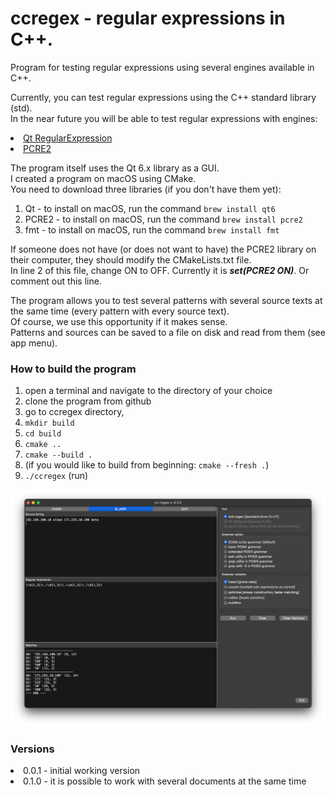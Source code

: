 # ccregex - regular expressions in C++.
Program for testing regular expressions using several engines available in C++. <br>

Currently, you can test regular expressions using the C++ standard library (std). <br>
In the near future you will be able to test regular expressions with engines:
<lu>
    <li>[Qt RegularExpression](https://doc.qt.io/qt-6/qregularexpression.html)</li>
    <li>[PCRE2](https://github.com/PCRE2Project/pcre2)</li>
</lu>

The program itself uses the Qt 6.x library as a GUI.<br>
I created a program on macOS using CMake.<br>
You need to download three libraries (if you don't have them yet):
1. Qt - to install on macOS, run the command `brew install qt6`
2. PCRE2 - to install on macOS, run the command `brew install pcre2`
3. fmt - to install on macOS, run the command `brew install fmt`

If someone does not have (or does not want to have) the PCRE2 library on their computer, they should modify the CMakeLists.txt file.<br> 
In line 2 of this file, change ON to OFF. Currently it is _**set(PCRE2 ON)**_. Or comment out this line.

The program allows you to test several patterns with several source texts at the same time (every pattern with every source text).<br>
Of course, we use this opportunity if it makes sense.<br>
Patterns and sources can be saved to a file on disk and read from them (see app menu).

### How to build the program
1. open a terminal and navigate to the directory of your choice
2. clone the program from github
3. go to ccregex directory,
4. `mkdir build`
5. `cd build`
6. `cmake ..`
7. `cmake --build .`
8. (if you would like to build from beginning: `cmake --fresh .`)
9. `./ccregex` (run)


![Screenshot.png](img%2FScreenshot.png)

### Versions 
<lu>
    <li>0.0.1 - initial working version</li>
    <li>0.1.0 - it is possible to work with several documents at the same time</li>
</lu>
